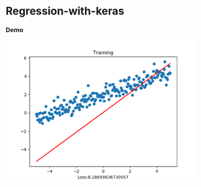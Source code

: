 # Regression-with-keras
<h3>Demo</h3>

![image](https://github.com/LiaoSteve/Regression-with-keras/blob/master/result.gif)

